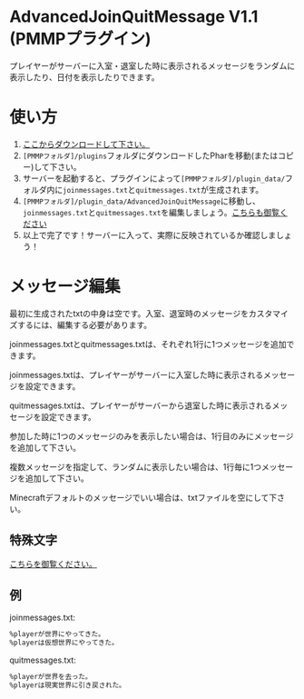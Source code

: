 # AdvancedJoinQuitMessage V1.1 (PMMPプラグイン)
プレイヤーがサーバーに入室・退室した時に表示されるメッセージをランダムに表示したり、日付を表示したりできます。

# 使い方
1. [ここからダウンロードして下さい。](https://github.com/masatoshiko/RandomJQMessage/releases/download/v1.0/RandomJQMessage.phar)
2. `[PMMPフォルダ]/plugins`フォルダにダウンロードしたPharを移動(またはコピー)して下さい。
3. サーバーを起動すると、プラグインによって`[PMMPフォルダ]/plugin_data/`フォルダ内に`joinmessages.txt`と`quitmessages.txt`が生成されます。
4. `[PMMPフォルダ]/plugin_data/AdvancedJoinQuitMessage`に移動し、`joinmessages.txt`と`quitmessages.txt`を編集しましょう。[こちらも御覧ください](#メッセージ編集)
5. 以上で完了です！サーバーに入って、実際に反映されているか確認しましょう！

# メッセージ編集
最初に生成されたtxtの中身は空です。入室、退室時のメッセージをカスタマイズするには、編集する必要があります。

joinmessages.txtとquitmessages.txtは、それぞれ1行に1つメッセージを追加できます。


joinmessages.txtは、プレイヤーがサーバーに入室した時に表示されるメッセージを設定できます。

quitmessages.txtは、プレイヤーがサーバーから退室した時に表示されるメッセージを設定できます。


参加した時に1つのメッセージのみを表示したい場合は、1行目のみにメッセージを追加して下さい。

複数メッセージを指定して、ランダムに表示したい場合は、1行毎に1つメッセージを追加して下さい。

Minecraftデフォルトのメッセージでいい場合は、txtファイルを空にして下さい。

## 特殊文字
[こちらを御覧ください。](https://github.com/masatoshiko/AdvancedJoinQuitMessage/blob/master/SPESIAL_CHARACTERS.md)

## 例
joinmessages.txt:
```txt
%playerが世界にやってきた。
%playerは仮想世界にやってきた。
```

quitmessages.txt:
```txt
%playerが世界を去った。
%playerは現実世界に引き戻された。
```
